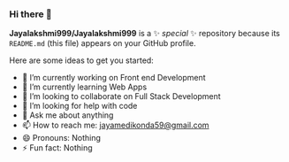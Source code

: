 ### Hi there 👋


**Jayalakshmi999/Jayalakshmi999** is a ✨ _special_ ✨ repository because its `README.md` (this file) appears on your GitHub profile.

Here are some ideas to get you started:

- 🔭 I’m currently working on Front end Development
- 🌱 I’m currently learning Web Apps
- 👯 I’m looking to collaborate on Full Stack Development
- 🤔 I’m looking for help with code
- 💬 Ask me about anything
- 📫 How to reach me: jayamedikonda59@gmail.com
- 😄 Pronouns: Nothing
- ⚡ Fun fact: Nothing

